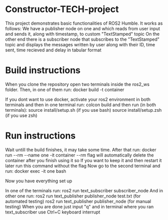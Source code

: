 # Constructor-TECH-project

This project demonstrates basic functionalities of ROS2 Humble.
It works as follows:
  We have a publisher node on one and which reads from user input and sends it, along with timestamp, to custom "TextStamped" topic
  On the other end there is a subscriber node that subscribes to the "TextStamped" topic 
  and displays the messages written by user along with their ID, time sent, time recieved and delay in  tabular format

# Build instructions

When you clone the repository open two terminals inside the ros2_ws folder.
Then, in one of them run: docker build -t container

If you dont want to use docker,
activate your ros2 environment in both terminals and then in one terminal run: colcon build
and then run (in both terminals): source install/setup.sh (if you use bash)
                                  source install/setup.zsh (if you use zsh)

# Run instructions

Wait untill the build finishes, it may take some time.
After that run: docker run --rm --name one -it container
--rm flag will automatically delete the container after you finish using it so If you want to keep it and then restart it later run this command without the flag
Now go to the second terminal and run: docker exec -it one bash

Now you have everything set up

In one of the terminals run: ros2 run text_subscriber subscriber_node
And in other one run: ros2 run text_publisher publisher_node test.txt (for automated testing)
                      ros2 run text_publisher publisher_node (for manual testing)
When you are done just input "q" and in terminal where you ran text_subscriber use Ctrl+C keyboard interrupt
